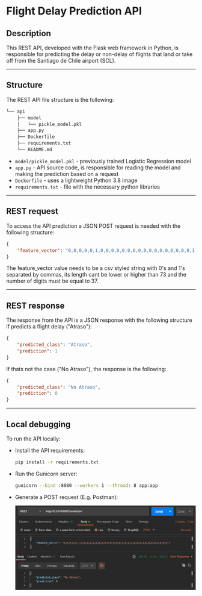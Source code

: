 # Flight Delay Prediction API

## Description

This REST API, developed with the Flask web framework in Python, is responsible for predicting the delay or non-delay of flights that land or take off from the Santiago de Chile airport (SCL).

---

## Structure  

The REST API file structure is the following: 

```bash
└── api
    ├── model
    │   └── pickle_model.pkl
    ├── app.py
    ├── Dockerfile
    ├── requirements.txt
    └── README.md
```

* `model/pickle_model.pkl` - previously trained Logistic Regression model
* `app.py` - API source code, is responsible for reading the model and making the prediction based on a request
* `Dockerfile` - uses a lightweight Python 3.8 image
* `requirements.txt` - file with the necessary python libraries

---

## REST request

To access the API prediction a JSON POST request is needed with the following structure:

```json
{
    "feature_vector": "0,0,0,0,0,1,0,0,0,0,0,0,0,0,0,0,0,0,0,0,0,0,0,1,0,0,0,0,0,0,0,0,0,0,0,0,1"
}
```

The feature_vector value needs to be a csv styled string with 0's and 1's separated by commas, its length cant be lower or higher than 73 and the number of digits must be equal to 37.

---
## REST response

The response from the API is a JSON response with the following structure if predicts a flight delay ("Atraso"):

```json
{
    "predicted_class": "Atraso",
    "prediction": 1
}
```

If thats not the case ("No Atraso"), the response is the following:

```json
{
    "predicted_class": "No Atraso",
    "prediction": 0
}
```

---

## Local debugging  

To run the API locally: 

* Install the API requirements:

    ```bash
    pip install -r requirements.txt
    ```

* Run the Gunicorn server:

    ```bash
    gunicorn --bind :8080 --workers 1 --threads 8 app:app
    ```

* Generate a POST request (E.g. Postman):

    ![POST request](/media/postman.png)